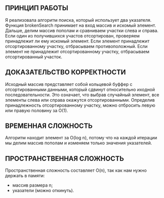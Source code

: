## ПРИНЦИП РАБОТЫ

Я реализовала алгоритм поиска, который использует два указателя. Функция brokenSearch принимает на вход массив и искомый элемент. Дальше, делим массив пополам и сравниваем участки слева и справа. Если один из получившихся участов отсортирован, проверяем принадлежит ли ему искомый элемент. Если элемент принадлежит отсортированному участку, отбрасываем противоположный. Если элемент не принадлежит отсортированному участку, отбрасываем отсортированный участок.

## ДОКАЗАТЕЛЬСТВО КОРРЕКТНОСТИ

Исходный массив представляет собой кольцевой буффер с отсортированными данными, который сдвинут относительно иходной последовательности. Это означает, что выбрав случайный элемент, все элементы слева или справа окажутся отсортированными. Определив принадлежность отсортированному участку, можно отбросить левую или правую половину за О(1).

## ВРЕМЕННАЯ СЛОЖНОСТЬ

Алгоритм находит элемент за O(log n), потому что на каждой итерации мы делим массив пополам и изменяем только значения указателей.

## ПРОСТРАНСТВЕННАЯ СЛОЖНОСТЬ

Пространственная сложность составляет O(n), так как нам нужно держать в памяти:

-   массив размера n;
-   указатели (можно откинуть).
